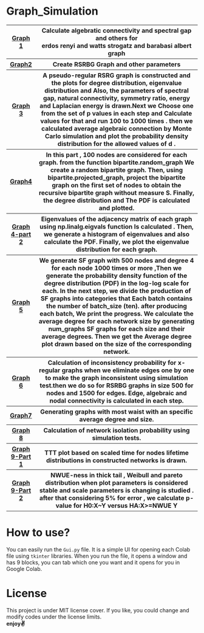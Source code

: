 # Graph_Simulation

<table style="width:100%">
 <tr>
    <th><a href="https://github.com/nawidadkhah/Graph_Simulation/blob/main/Graph_Q1.ipynb">Graph 1</a></th>
    <th>Calculate algebratic connectivity and spectral gap and others for<br> erdos renyi and watts strogatz and barabasi albert graph</th>
  </tr>
   <tr>
     <th> <a href="https://github.com/nawidadkhah/Graph_Simulation/blob/main/Graph_Q2.ipynb">Graph2</a></th>
    <th>Create RSRBG Graph and other parameters</th>
  </tr>
   <tr>
    <th><a href="https://github.com/nawidadkhah/Graph_Simulation/blob/main/Graph_Q3.ipynb">Graph 3</a></th>
    <th>A pseudo-regular RSRG graph is constructed and the plots for degree distribution, eigenvalue distribution and Also, the parameters of spectral gap, natural connectivity, symmetry ratio, energy and Laplacian energy  is drawn.Next we Choose one from the set of p values in each step and Calculate values for that and run 100 to 1000 times . then we calculated average algebraic connection by Monte Carlo simulation and plot the probability density distribution for the allowed values of d .</th>
  </tr>
    <tr>
     <th> <a href="https://github.com/negarhonarvar/Graph_Simulation/blob/main/4.py">Graph4</a></th>
    <th>In this part , 100 nodes are considered for each graph. from the function bipartite.random_graph We create a random bipartite graph. Then, using bipartite.projected_graph, project the bipartite graph on the first set of nodes to obtain the recursive bipartite graph without measure S. Finally, the degree distribution and The PDF is calculated and plotted.</th>
  </tr>
 <tr>
    <th><a href="https://github.com/negarhonarvarh/Graph_Simulation/blob/main/4-eigenvalue and degree distirbution plots.py">Graph 4-part 2</a></th>
    <th>Eigenvalues of the adjacency matrix of each graph using np.linalg.eigvals function Is calculated . Then, we generate a histogram of eigenvalues and also calculate the PDF. Finally, we plot the eigenvalue distribution for each graph.</th>
  </tr>
 <tr>
    <th><a href="https://github.com/negarhonarvar/Graph_Simulation/blob/main/5.py">Graph 5</a></th>
    <th>We generate SF graph with 500 nodes and degree 4 for each node 1000 times or more ,Then we generate the probability density function of the degree distribution (PDF) in the log-log scale for each. In the next step, we divide the production of SF graphs into categories that Each batch contains the number of batch_size  (ten).  after producing each batch, We print the progress. We calculate the average degree for each network size by generating num_graphs SF graphs for each size and their average degrees. Then  we get the Average degree plot drawn based on the size of the corresponding network.</th>
  </tr>
  <tr>
    <th><a href="https://github.com/nawidadkhah/Graph_Simulation/blob/main/Graph_Q6.ipynb">Graph 6</a></th>
    <th>Calculation of inconsistency probability for x-regular graphs when we eliminate edges one by one to make the graph inconsistent using simulation test.then we do so for RSRBG graphs in size 500 for nodes and 1500 for edges. Edge, algebraic and nodal connectivity is calculated in each step.</th>
  </tr>
 <tr>
     <th> <a href="https://github.com/nawidadkhah/Graph_Simulation/blob/main/Graph_Q7.ipynb">Graph7</a></th>
    <th>Generating graphs with most waist with an specific average degree and size.</th>
  </tr>
 <tr>
    <th><a href="https://github.com/nawidadkhah/Graph_Simulation/blob/main/Graph_Q8.ipynb">Graph 8</a></th>
    <th>Calculation of network isolation probability using simulation tests.</th>
  </tr>
 <tr>
     <th> <a href="https://github.com/negarhonarvar/Graph_Simulation/blob/main/9-1.py">Graph 9-Part 1</a></th>
    <th>TTT plot based on scaled time for nodes lifetime distributions in constructed networks is drawn.</th>
  </tr>
 <tr>
    <th><a href="https://github.com/negarhonarvar/Graph_Simulation/blob/main/9.py">Graph 9-Part 2</a></th>
    <th>NWUE-ness in thick tail , Weibull and pareto distribution when plot parameters is considered stable and scale parameters is changing is studied . after that considering 5% for error , we calculate p-value for H0:X~Y versus HA:X>=NWUE Y  </th>
  </tr>
</table>

# How to use?
You can easily run the ```Gui.py``` file. It is a simple UI for opening each Colab file using ```tkinter``` libraries. When you run the file, it opens a window and has 9 blocks, you can tab which one you want and it opens for you in Google Colab.

# License
This project is under MIT license cover. If you like, you could change and modify codes under the license limits. 
<br>
**enjoy✌**


